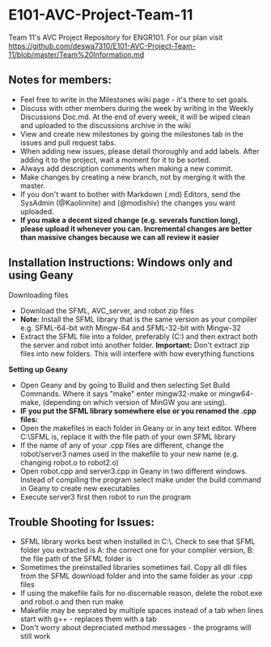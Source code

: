 # E101-AVC-Project-Team-11
Team 11's AVC Project Repository for ENGR101.
For our plan visit https://github.com/deswa7310/E101-AVC-Project-Team-11/blob/master/Team%20Information.md

## Notes for members:
- Feel free to write in the Milestones wiki page - it's there to set goals.
- Discuss with other members during the week by writing in the Weekly Discussions Doc.md. At the end of every week, it will be wiped clean and uploaded to the discussions archive in the wiki
- View and create new milestones by going the milestones tab in the issues and pull request tabs.
- When adding new issues, please detail thoroughly and add labels. After adding it to the project, wait a moment for it to be sorted.
- Always add description comments when making a new commit.
- Make changes by creating a new branch, not by merging it with the master. 
- If you don't want to bother with Markdown (.md) Editors, send the SysAdmin (@Kaolinnite) and (@modishiv) the changes you want uploaded.
- **If you make a decent sized change (e.g. severals function long), please upload it whenever you can. Incremental changes are better than massive changes because we can all review it easier** 
 
## Installation Instructions: Windows only and using Geany
Downloading files
- Download the SFML, AVC_server, and robot zip files
 - **Note:** Install the SFML library that is the same version as your compiler e.g. SFML-64-bit with Mingw-64 and SFML-32-bit with Mingw-32
- Extract the SFML file into a folder, preferably (C:) and then extract both the server and robot into another folder.
**Important:** Don't extract zip files into new folders. This will interfere with how everything functions


**Setting up Geany**
- Open Geany and by going to Build and then selecting Set Build Commands. Where it says "make" enter mingw32-make or mingw64-make, (depending on which version of MinGW you are using).
- **IF you put the SFML library somewhere else or you renamed the .cpp files:**
 - Open the makefiles in each folder in Geany or in any text editor. Where C:\\SFML is, replace it with the file path of your own SFML library
 - If the name of any of your .cpp files are different, change the robot/server3 names used in the makefile to your new name (e.g. changing robot.o to robot2.o)
- Open robot.cpp and server3.cpp in Geany in two different windows. Instead of compiling the program select make under the build command in Geany to create new executables 
- Execute server3 first then robot to run the program

## Trouble Shooting for Issues:
- SFML library works best when installed in C:\\. Check to see that SFML folder you extracted is A: the correct one for your complier version, B: the file path of the SFML folder is 
- Sometimes the preinstalled libraries sometimes fail. Copy all dll files from the SFML download folder and into the same folder as your .cpp files
- If using the makefile fails for no discernable reason, delete the robot.exe and robot.o and then run make
- Makefile may be seprated by multiple spaces instead of a tab when lines start with g++ - replaces them with a tab
- Don't worry about depreciated method messages - the programs will still work

